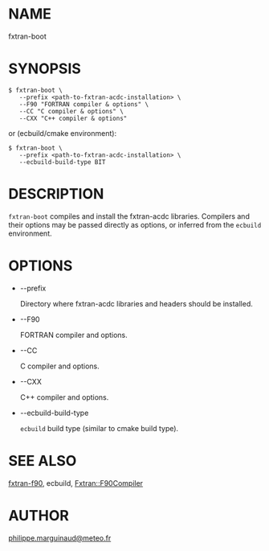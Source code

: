 # NAME

fxtran-boot

# SYNOPSIS

    $ fxtran-boot \
       --prefix <path-to-fxtran-acdc-installation> \
       --F90 "FORTRAN compiler & options" \
       --CC "C compiler & options" \
       --CXX "C++ compiler & options"

or (ecbuild/cmake environment):

    $ fxtran-boot \
       --prefix <path-to-fxtran-acdc-installation> \
       --ecbuild-build-type BIT

# DESCRIPTION

`fxtran-boot` compiles and install the fxtran-acdc libraries. Compilers and
their options may be passed directly as options, or inferred from the `ecbuild`
environment.

# OPTIONS

- --prefix

    Directory where fxtran-acdc libraries and headers should be installed.

- --F90

    FORTRAN compiler and options.

- --CC

    C compiler and options.

- --CXX

    C++ compiler and options.

- --ecbuild-build-type

    `ecbuild` build type (similar to cmake build type).

# SEE ALSO

[fxtran-f90](fxtran-f90.md), ecbuild, [Fxtran::F90Compiler](Fxtran%3A%3AF90Compiler.md)

# AUTHOR

philippe.marguinaud@meteo.fr
